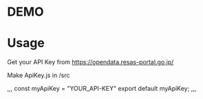 # DEMO


# Usage
Get your API Key from  https://opendata.resas-portal.go.jp/

Make ApiKey.js in /src

,,,
const myApiKey = "YOUR_API-KEY"
export default myApiKey;
,,,
